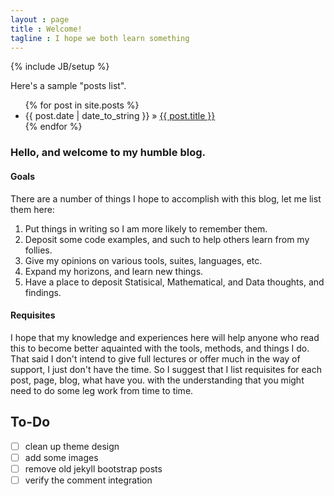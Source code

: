 ```yaml
---
layout : page
title : Welcome!
tagline : I hope we both learn something
---
```

{% include JB/setup %}

Here's a sample "posts list".

<ul class="posts">
  {% for post in site.posts %}
    <li><span>{{ post.date | date_to_string }}</span> &raquo; <a href="{{ BASE_PATH }}{{ post.url }}">{{ post.title }}</a></li>
  {% endfor %}
</ul>

### Hello, and welcome to my humble blog. 

#### Goals

There are a number of things I hope to accomplish with this blog, let me list them here:

1. Put things in writing so I am more likely to remember them.
2. Deposit some code examples, and such to help others learn from my follies.
3. Give my opinions on various tools, suites, languages, etc.
4. Expand my horizons, and learn new things.
5. Have a place to deposit Statisical, Mathematical, and Data thoughts, and findings.

#### Requisites

I hope that my knowledge and experiences here will help anyone who read this to become 
better aquainted with the tools, methods, and things I do. That said I don't intend to 
give full lectures or offer much in the way of support, I just don't have the time. So
I suggest that I list requisites for each post, page, blog, what have you. with the 
understanding that you might need to do some leg work from time to time.


## To-Do

- [ ] clean up theme design
- [ ] add some images
- [ ] remove old jekyll bootstrap posts
- [ ] verify the comment integration

